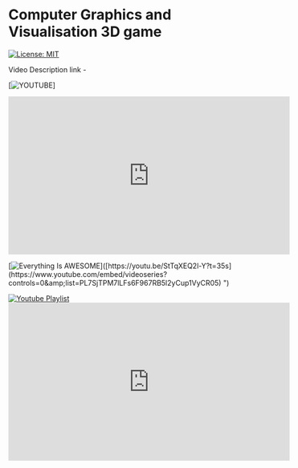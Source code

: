 # Computer Graphics and Visualisation 3D game

[![License: MIT](https://img.shields.io/badge/License-MIT-yellow.svg)](https://opensource.org/licenses/MIT)


Video Description link -


[![YOUTUBE](https://youtube.com/playlist?list=PL7SjTPM7lLFs6F967RB5l2yCup1VyCR05)]


<iframe width="560" height="315" src="https://www.youtube.com/embed/videoseries?controls=0&amp;list=PL7SjTPM7lLFs6F967RB5l2yCup1VyCR05" title="YouTube video player" frameborder="0" allow="accelerometer; autoplay; clipboard-write; encrypted-media; gyroscope; picture-in-picture" allowfullscreen></iframe>

[![Everything Is AWESOME]([http://i.imgur.com/Ot5DWAW.png](https://user-images.githubusercontent.com/100690789/173633151-1acbc69e-afbf-41c4-92a3-8a7d516d3143.jpg))]([https://youtu.be/StTqXEQ2l-Y?t=35s](https://www.youtube.com/embed/videoseries?controls=0&amp;list=PL7SjTPM7lLFs6F967RB5l2yCup1VyCR05) ")



<a href>
 <img alt="Youtube Playlist"/>
 <iframe width="560" height="315" src="https://www.youtube.com/embed/videoseries?controls=0&amp;list=PL7SjTPM7lLFs6F967RB5l2yCup1VyCR05" title="YouTube video player" frameborder="0" allow="accelerometer; autoplay; clipboard-write; encrypted-media; gyroscope; picture-in-picture" allowfullscreen></iframe>
</a>
